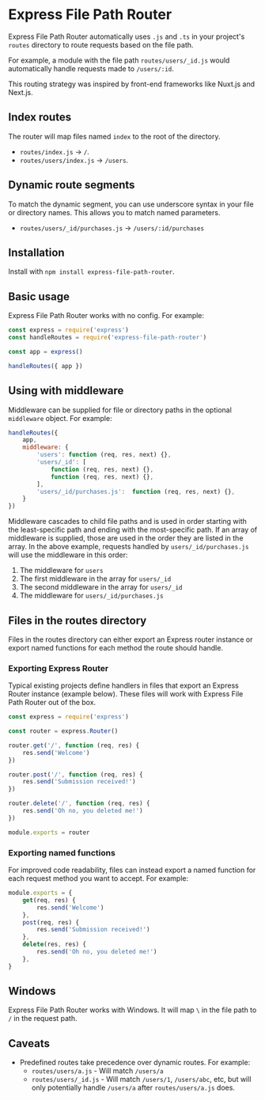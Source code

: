 # Express File Path Router
Express File Path Router automatically uses `.js` and `.ts` in your project's `routes` directory to route requests based on the file path.

For example, a module with the file path `routes/users/_id.js` would automatically handle requests made to `/users/:id`.

This routing strategy was inspired by front-end frameworks like Nuxt.js and Next.js.

## Index routes
The router will map files named `index` to the root of the directory.

* `routes/index.js` → `/`.
* `routes/users/index.js` → `/users`.

## Dynamic route segments
To match the dynamic segment, you can use underscore syntax in your file or directory names. This allows you to match named parameters.

* `routes/users/_id/purchases.js` → `/users/:id/purchases`

## Installation
Install with `npm install express-file-path-router`.

## Basic usage
Express File Path Router works with no config. For example:

```js
const express = require('express')
const handleRoutes = require('express-file-path-router')

const app = express()

handleRoutes({ app })
```

## Using with middleware
Middleware can be supplied for file or directory paths in the optional `middleware` object. For example:

```js
handleRoutes({
    app,
    middleware: {
        'users': function (req, res, next) {},
        'users/_id': [
            function (req, res, next) {},
            function (req, res, next) {},
        ],
        'users/_id/purchases.js':  function (req, res, next) {},
    }
})
```

Middleware cascades to child file paths and is used in order starting with the least-specific path and ending with the most-specific path. If an array of middleware is supplied, those are used in the order they are listed in the array. In the above example, requests handled by `users/_id/purchases.js` will use the middleware in this order:

1) The middleware for `users`
2) The first middleware in the array for `users/_id`
3) The second middleware in the array for `users/_id`
4) The middleware for `users/_id/purchases.js`

## Files in the routes directory
Files in the routes directory can either export an Express router instance or export named functions for each method the route should handle.

### Exporting Express Router
Typical existing projects define handlers in files that export an Express Router instance (example below). These files will work with Express File Path Router out of the box.

```js
const express = require('express')

const router = express.Router()

router.get('/', function (req, res) {
    res.send('Welcome')
})

router.post('/', function (req, res) {
    res.send('Submission received!')
})

router.delete('/', function (req, res) {
    res.send('Oh no, you deleted me!')
})

module.exports = router
```

### Exporting named functions

For improved code readability, files can instead export a named function for each request method you want to accept. For example:

```js
module.exports = {
    get(req, res) {
        res.send('Welcome')
    },
    post(req, res) {
        res.send('Submission received!')
    },
    delete(res, res) {
        res.send('Oh no, you deleted me!')
    },
}
```

## Windows
Express File Path Router works with Windows. It will map `\` in the file path to `/` in the request path.

## Caveats
* Predefined routes take precedence over dynamic routes. For example: 
    * `routes/users/a.js` - Will match `/users/a`
    * `routes/users/_id.js` - Will match `/users/1`, `/users/abc`, etc, but will only potentially handle `/users/a` after `routes/users/a.js`  does.
